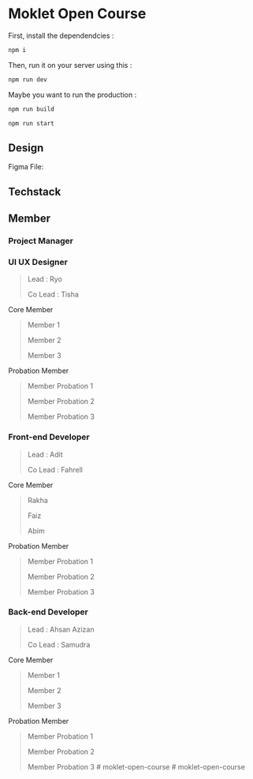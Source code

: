 # Moklet Open Course

First, install the dependendcies :

```bash
npm i
```

Then, run it on your server using this :

```bash
npm run dev
```

Maybe you want to run the production :

```bash
npm run build
```

```bash
npm run start
```

## Design

Figma File:

## Techstack

## Member

### Project Manager

### UI UX Designer

> Lead : Ryo
>
> Co Lead : Tisha

Core Member

> Member 1
>
> Member 2
>
> Member 3

Probation Member

> Member Probation 1
>
> Member Probation 2
>
> Member Probation 3

### Front-end Developer

> Lead : Adit
>
> Co Lead : Fahrell

Core Member

> Rakha
>
> Faiz
>
> Abim

Probation Member

> Member Probation 1
>
> Member Probation 2
>
> Member Probation 3

### Back-end Developer

> Lead : Ahsan Azizan
>
> Co Lead : Samudra

Core Member

> Member 1
>
> Member 2
>
> Member 3

Probation Member

> Member Probation 1
>
> Member Probation 2
>
> Member Probation 3
> #   m o k l e t - o p e n - c o u r s e 
>  
>  #   m o k l e t - o p e n - c o u r s e 
>  
>  
